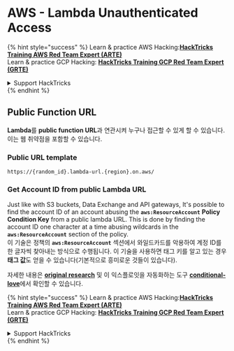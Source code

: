 # AWS - Lambda Unauthenticated Access

{% hint style="success" %}
Learn & practice AWS Hacking:<img src="/.gitbook/assets/image.png" alt="" data-size="line">[**HackTricks Training AWS Red Team Expert (ARTE)**](https://training.hacktricks.xyz/courses/arte)<img src="/.gitbook/assets/image.png" alt="" data-size="line">\
Learn & practice GCP Hacking: <img src="/.gitbook/assets/image (2).png" alt="" data-size="line">[**HackTricks Training GCP Red Team Expert (GRTE)**<img src="/.gitbook/assets/image (2).png" alt="" data-size="line">](https://training.hacktricks.xyz/courses/grte)

<details>

<summary>Support HackTricks</summary>

* Check the [**subscription plans**](https://github.com/sponsors/carlospolop)!
* **Join the** 💬 [**Discord group**](https://discord.gg/hRep4RUj7f) or the [**telegram group**](https://t.me/peass) or **follow** us on **Twitter** 🐦 [**@hacktricks\_live**](https://twitter.com/hacktricks\_live)**.**
* **Share hacking tricks by submitting PRs to the** [**HackTricks**](https://github.com/carlospolop/hacktricks) and [**HackTricks Cloud**](https://github.com/carlospolop/hacktricks-cloud) github repos.

</details>
{% endhint %}

## Public Function URL

**Lambda**를 **public function URL**과 연관시켜 누구나 접근할 수 있게 할 수 있습니다. 이는 웹 취약점을 포함할 수 있습니다.

### Public URL template
```
https://{random_id}.lambda-url.{region}.on.aws/
```
### Get Account ID from public Lambda URL

Just like with S3 buckets, Data Exchange and API gateways, It's possible to find the account ID of an account abusing the **`aws:ResourceAccount`** **Policy Condition Key** from a public lambda URL. This is done by finding the account ID one character at a time abusing wildcards in the **`aws:ResourceAccount`** section of the policy.\
이 기술은 정책의 **`aws:ResourceAccount`** 섹션에서 와일드카드를 악용하여 계정 ID를 한 글자씩 찾아내는 방식으로 수행됩니다. 이 기술을 사용하면 태그 키를 알고 있는 경우 **태그 값**도 얻을 수 있습니다(기본적으로 흥미로운 것들이 있습니다).

자세한 내용은 [**original research**](https://blog.plerion.com/conditional-love-for-aws-metadata-enumeration/) 및 이 익스플로잇을 자동화하는 도구 [**conditional-love**](https://github.com/plerionhq/conditional-love/)에서 확인할 수 있습니다.

{% hint style="success" %}
Learn & practice AWS Hacking:<img src="/.gitbook/assets/image.png" alt="" data-size="line">[**HackTricks Training AWS Red Team Expert (ARTE)**](https://training.hacktricks.xyz/courses/arte)<img src="/.gitbook/assets/image.png" alt="" data-size="line">\
Learn & practice GCP Hacking: <img src="/.gitbook/assets/image (2).png" alt="" data-size="line">[**HackTricks Training GCP Red Team Expert (GRTE)**<img src="/.gitbook/assets/image (2).png" alt="" data-size="line">](https://training.hacktricks.xyz/courses/grte)

<details>

<summary>Support HackTricks</summary>

* Check the [**subscription plans**](https://github.com/sponsors/carlospolop)!
* **Join the** 💬 [**Discord group**](https://discord.gg/hRep4RUj7f) or the [**telegram group**](https://t.me/peass) or **follow** us on **Twitter** 🐦 [**@hacktricks\_live**](https://twitter.com/hacktricks\_live)**.**
* **Share hacking tricks by submitting PRs to the** [**HackTricks**](https://github.com/carlospolop/hacktricks) and [**HackTricks Cloud**](https://github.com/carlospolop/hacktricks-cloud) github repos.

</details>
{% endhint %}
